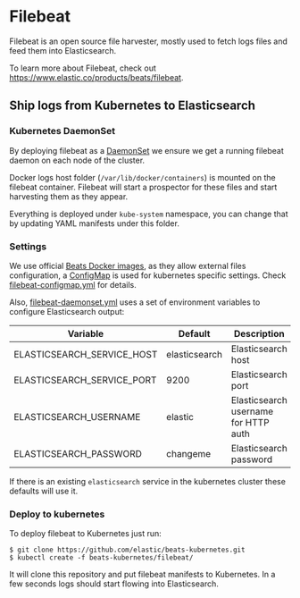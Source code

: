 # Filebeat

Filebeat is an open source file harvester, mostly used to fetch logs files and
feed them into Elasticsearch.

To learn more about Filebeat, check out https://www.elastic.co/products/beats/filebeat.

## Ship logs from Kubernetes to Elasticsearch

### Kubernetes DaemonSet

By deploying filebeat as a [DaemonSet](https://kubernetes.io/docs/concepts/workloads/controllers/daemonset/)
we ensure we get a running filebeat daemon on each node of the cluster.

Docker logs host folder (`/var/lib/docker/containers`) is mounted on the
filebeat container. Filebeat will start a prospector for these files and start
harvesting them as they appear.

Everything is deployed under `kube-system` namespace, you can change that by
updating YAML manifests under this folder.

### Settings

We use official [Beats Docker images](https://github.com/elastic/beats-docker),
as they allow external files configuration, a [ConfigMap](https://kubernetes.io/docs/tasks/configure-pod-container/configure-pod-configmap/)
is used for kubernetes specific settings. Check [filebeat-configmap.yml](filebeat-configmap.yml)
for details.

Also, [filebeat-daemonset.yml](filebeat-daemonset.yml) uses a set of environment
variables to configure Elasticsearch output:

Variable | Default | Description
-------- | ------- | -----------
ELASTICSEARCH_SERVICE_HOST | elasticsearch | Elasticsearch host
ELASTICSEARCH_SERVICE_PORT | 9200 | Elasticsearch port
ELASTICSEARCH_USERNAME | elastic | Elasticsearch username for HTTP auth
ELASTICSEARCH_PASSWORD | changeme | Elasticsearch password

If there is an existing `elasticsearch` service in the kubernetes cluster these
defaults will use it.

### Deploy to kubernetes

To deploy filebeat to Kubernetes just run:

```shell
$ git clone https://github.com/elastic/beats-kubernetes.git
$ kubectl create -f beats-kubernetes/filebeat/
```

It will clone this repository and put filebeat manifests to Kubernetes. In a
few seconds logs should start flowing into Elasticsearch.
